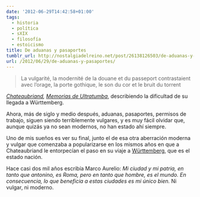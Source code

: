 ```yaml
---
date: '2012-06-29T14:42:58+01:00'
tags:
  - historia
  - política
  - sXIX
  - filosofía
  - estoicismo
title: De aduanas y pasaportes
tumblr_url: http://nostalgiadelreino.net/post/26138126503/de-aduanas-y-pasaportes
url: /2012/06/29/de-aduanas-y-pasaportes/
---
```


<blockquote>
  <p>La vulgarité, la modernité de la douane et du passeport contrastaient avec l’orage, la porte gothique, le son du cor et le bruit du torrent</p>
</blockquote>

<p><em><a href="http://es.wikipedia.org/wiki/Fran%C3%A7ois-Ren%C3%A9_de_Chateaubriand">Chateaubriand</a>, <a href="http://es.wikipedia.org/wiki/Memorias_de_ultratumba">Memorias de Ultratumba</a></em>, describiendo la dificultad de su llegada a Württemberg.</p>

<p>Ahora, más de siglo y medio después, aduanas, pasaportes, permisos de trabajo, siguen siendo terriblemente vulgares, y es muy fácil olvidar que, aunque quizás ya no sean modernos, no han estado ahí siempre.</p>

<p>Uno de mis sueños es ver su final, junto el de esa otra aberración moderna y vulgar que comenzaba a popularizarse en los mismos años en que a Chateaubriand le entorpecían el paso en su viaje a <a href="http://es.wikipedia.org/wiki/Reino_de_Wurtemberg">Württemberg</a>, que es el estado nación.</p>

<p>Hace casi dos mil años escribía Marco Aurelio: <em>Mi ciudad y mi patria, en tanto que antonino, es Roma,
pero en tanto que hombre, es el mundo. En consecuencia,
lo que beneficia a estas ciudades es mi único bien.</em> Ni vulgar, ni moderno.</p>